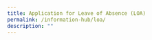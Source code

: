 ```yaml
---
title: Application for Leave of Absence (LOA)
permalink: /information-hub/loa/
description: ""
---
```

